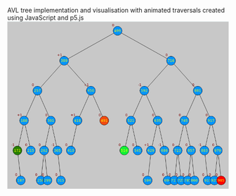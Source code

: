 AVL tree implementation and visualisation with animated traversals
created using JavaScript and p5.js
![Alt text](snapshot.png?raw=true "Screenshot")
